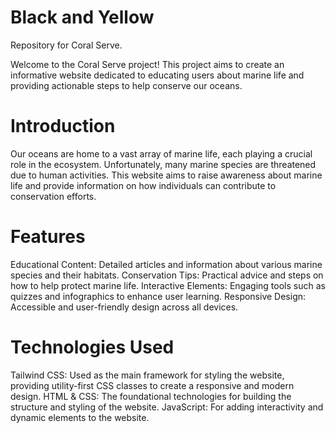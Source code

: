 # Black and Yellow
Repository for Coral Serve.

Welcome to the Coral Serve project! This project aims to create an informative website dedicated to educating users about marine life and providing actionable steps to help conserve our oceans.

# Introduction
Our oceans are home to a vast array of marine life, each playing a crucial role in the ecosystem. Unfortunately, many marine species are threatened due to human activities. This website aims to raise awareness about marine life and provide information on how individuals can contribute to conservation efforts.

# Features
Educational Content: Detailed articles and information about various marine species and their habitats.
Conservation Tips: Practical advice and steps on how to help protect marine life.
Interactive Elements: Engaging tools such as quizzes and infographics to enhance user learning.
Responsive Design: Accessible and user-friendly design across all devices.

# Technologies Used
Tailwind CSS: Used as the main framework for styling the website, providing utility-first CSS classes to create a responsive and modern design.
HTML & CSS: The foundational technologies for building the structure and styling of the website.
JavaScript: For adding interactivity and dynamic elements to the website.

